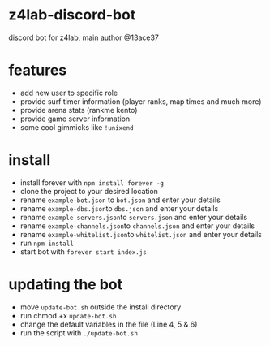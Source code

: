 # z4lab-discord-bot
discord bot for z4lab, main author @13ace37

# features
- add new user to specific role
- provide surf timer information (player ranks, map times and much more)
- provide arena stats (rankme kento)
- provide game server information
- some cool gimmicks like `!unixend`

# install
- install forever with `npm install forever -g`
- clone the project to your desired location
- rename `example-bot.json` to `bot.json` and enter your details
- rename `example-dbs.json`to `dbs.json` and enter your details
- rename `example-servers.json`to `servers.json` and enter your details
- rename `example-channels.json`to `channels.json` and enter your details
- rename `example-whitelist.json`to `whitelist.json` and enter your details
- run `npm install`
- start bot with `forever start index.js`

# updating the bot
- move `update-bot.sh` outside the install directory
- run chmod +x `update-bot.sh`
- change the default variables in the file (Line 4, 5 & 6)
- run the script with `./update-bot.sh`
